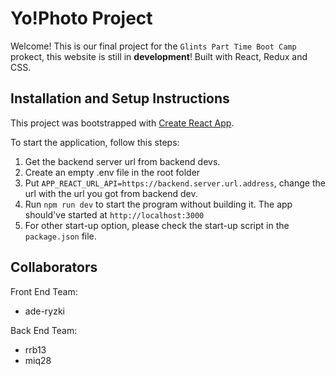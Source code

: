 # Yo!Photo Project

Welcome! This is our final project for the `Glints Part Time Boot Camp` prokect, this website is still in **development**! Built with React, Redux and CSS.

## Installation and Setup Instructions

This project was bootstrapped with [Create React App](https://github.com/facebook/create-react-app).

To start the application, follow this steps:

1. Get the backend server url from backend devs.
2. Create an empty .env file in the root folder
3. Put `APP_REACT_URL_API=https://backend.server.url.address`, change the url with the url you got from backend dev.
4. Run `npm run dev` to start the program without building it. The app should've started at `http://localhost:3000`
5. For other start-up option, please check the start-up script in the `package.json` file.

## Collaborators

Front End Team:
- ade-ryzki

Back End Team:
- rrb13
- miq28
